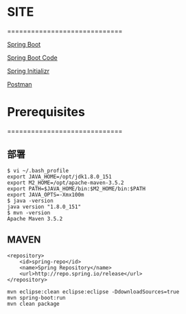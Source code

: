 # SITE
=============================

[Spring Boot](http://projects.spring.io/spring-boot/)

[Spring Boot Code](https://github.com/spring-projects/spring-boot/)

[Spring Initializr](http://start.spring.io/)

[Postman](https://www.getpostman.com/)


# Prerequisites
=============================

## 部署
```shell
$ vi ~/.bash_profile
export JAVA_HOME=/opt/jdk1.8.0_151
export M2_HOME=/opt/apache-maven-3.5.2
export PATH=$JAVA_HOME/bin:$M2_HOME/bin:$PATH
export JAVA_OPTS=-Xmx100m
$ java -version
java version "1.8.0_151"
$ mvn -version
Apache Maven 3.5.2
```

## MAVEN
```shell
<repository>
	<id>spring-repo</id>
	<name>Spring Repository</name>
	<url>http://repo.spring.io/release</url>
</repository>

mvn eclipse:clean eclipse:eclipse -DdownloadSources=true
mvn spring-boot:run
mvn clean package
```
